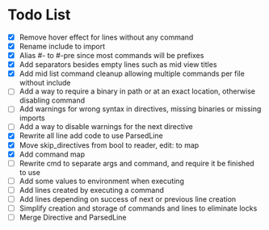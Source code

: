 # Todo List

- [x] Remove hover effect for lines without any command
- [x] Rename include to import
- [x] Alias #- to #-pre since most commands will be prefixes
- [x] Add separators besides empty lines such as mid view titles
- [x] Add mid list command cleanup allowing multiple commands per file without include
- [ ] Add a way to require a binary in path or at an exact location, otherwise disabling command
- [ ] Add warnings for wrong syntax in directives, missing binaries or missing imports
- [ ] Add a way to disable warnings for the next directive
- [x] Rewrite all line add code to use ParsedLine
- [x] Move skip_directives from bool to reader, edit: to map
- [x] Add command map
- [ ] Rewrite cmd to separate args and command, and require it be finished to use
- [ ] Add some values to environment when executing
- [ ] Add lines created by executing a command
- [ ] Add lines depending on success of next or previous line creation
- [ ] Simplify creation and storage of commands and lines to eliminate locks
- [ ] Merge Directive and ParsedLine
